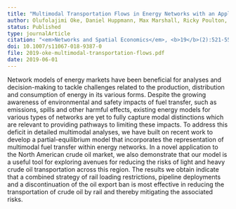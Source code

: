 ```yaml
---
title: "Multimodal Transportation Flows in Energy Networks with an Application to Crude Oil Markets"
author: Olufolajimi Oke, Daniel Huppmann, Max Marshall, Ricky Poulton, Sauleh Siddiqui
status: Published
type: journalArticle
citation: "<em>Networks and Spatial Economics</em>, <b>19</b>(2):521-555"
doi: 10.1007/s11067-018-9387-0
file: 2019-oke-multimodal-transportation-flows.pdf
date: 2019-06-01
---
```



Network models of energy markets have been beneficial for analyses and decision-making to tackle challenges related to the production, distribution and consumption of energy in its various forms. Despite the growing awareness of environmental and safety impacts of fuel transfer, such as emissions, spills and other harmful effects, existing energy models for various types of networks are yet to fully capture modal distinctions which are relevant to providing pathways to limiting these impacts. To address this deficit in detailed multimodal analyses, we have built on recent work to develop a partial-equilibrium model that incorporates the representation of multimodal fuel transfer within energy networks. In a novel application to the North American crude oil market, we also demonstrate that our model is a useful tool for exploring avenues for reducing the risks of light and heavy crude oil transportation across this region. The results we obtain indicate that a combined strategy of rail loading restrictions, pipeline deployments and a discontinuation of the oil export ban is most effective in reducing the transportation of crude oil by rail and thereby mitigating the associated risks.
